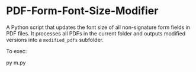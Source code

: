 # PDF-Form-Font-Size-Modifier
A Python script that updates the font size of all non-signature form fields in PDF files. It processes all PDFs in the current folder and outputs modified versions into a `modified_pdfs` subfolder.

To exec:

py m.py
